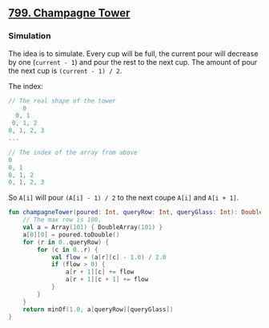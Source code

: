 ## [799. Champagne Tower](https://leetcode.com/problems/champagne-tower/description/)

### Simulation
The idea is to simulate. Every cup will be full, the current pour will decrease by one (`current - 1`) and pour the rest to the next cup. The amount of pour the next cup is `(current - 1) / 2`.

The index:
```js
// The real shape of the tower
    0
  0, 1
 0, 1, 2
0, 1, 2, 3
...

// The index of the array from above
0
0, 1
0, 1, 2
0, 1, 2, 3
```

So `A[i]` will pour `(A[i] - 1) / 2` to the next coupe `A[i]` and `A[i + 1]`.

```kotlin
fun champagneTower(poured: Int, queryRow: Int, queryGlass: Int): Double {
    // The max row is 100.
    val a = Array(101) { DoubleArray(101) }
    a[0][0] = poured.toDouble()
    for (r in 0..queryRow) {
        for (c in 0..r) {
            val flow = (a[r][c] - 1.0) / 2.0
            if (flow > 0) {
                a[r + 1][c] += flow
                a[r + 1][c + 1] += flow
            }
        }
    }
    return minOf(1.0, a[queryRow][queryGlass])
}
```